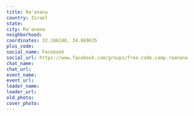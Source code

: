 ```yaml
---
title: Ra'anana
country: Israel
state: 
city: Ra'anana
neighborhood: 
coordinates: 32.186248, 34.869635
plus_code:
social_name: Facebook
social_url: https://www.facebook.com/groups/free.code.camp.raanana
chat_name:
chat_url:
event_name:
event_url:
leader_name:
leader_url:
old_photo: 
cover_photo:
---
```

